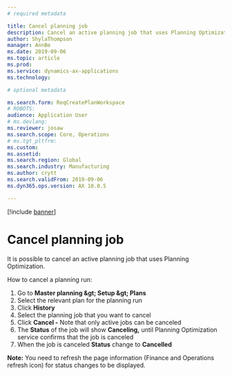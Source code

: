 ```yaml
---
# required metadata

title: Cancel planning job
description: Cancel an active planning job that uses Planning Optimization
author: ShylaThompson
manager: AnnBe
ms.date: 2019-09-06
ms.topic: article
ms.prod: 
ms.service: dynamics-ax-applications
ms.technology: 

# optional metadata

ms.search.form: ReqCreatePlanWorkspace
# ROBOTS: 
audience: Application User
# ms.devlang: 
ms.reviewer: josaw
ms.search.scope: Core, Operations
# ms.tgt_pltfrm: 
ms.custom: 
ms.assetid: 
ms.search.region: Global
ms.search.industry: Manufacturing
ms.author: crytt
ms.search.validFrom: 2019-09-06
ms.dyn365.ops.version: AX 10.0.5

---
```


[!include [banner](../includes/preview-banner.md)]

# Cancel planning job

It is possible to cancel an active planning job that uses Planning Optimization.

How to cancel a planning run:

1. Go to **Master planning \&gt; Setup \&gt; Plans**
2. Select the relevant plan for the planning run
3. Click **History**
4. Select the planning job that you want to cancel
5. Click **Cancel -** Note that only active jobs can be canceled
6. The **Status** of the job will show **Canceling,** until Planning Optimization service confirms that the job is canceled
7. When the job is canceled **Status** change to **Cancelled**

**Note:** You need to refresh the page information (Finance and Operations refresh icon) for status changes to be displayed.
